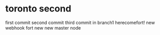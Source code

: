 # toronto second
first commit
second commit
third commit in branch1
herecomefort!
new webhook fort
new new
master node